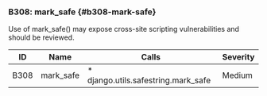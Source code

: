 ### B308: mark_safe {#b308-mark-safe}

Use of mark_safe() may expose cross-site scripting vulnerabilities and should
be reviewed.

|  ID  |   Name    |                Calls                | Severity |
|------|-----------|-------------------------------------|----------|
| B308 | mark_safe | * django.utils.safestring.mark_safe | Medium   |

